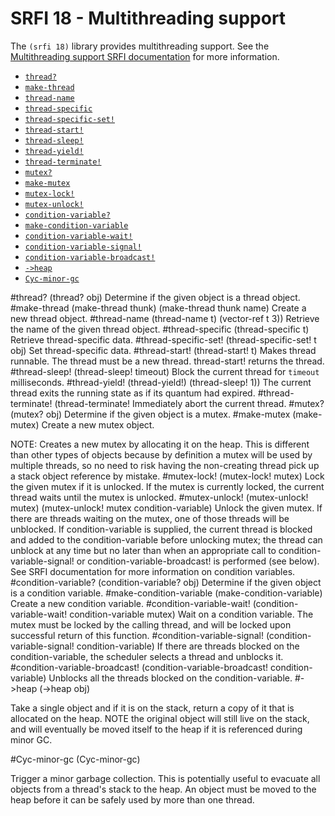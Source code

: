 # SRFI 18 - Multithreading support

The `(srfi 18)` library provides multithreading support. See the [Multithreading support SRFI documentation](http://srfi.schemers.org/srfi-18/srfi-18.html) for more information.

- [`thread?`](#thread)
- [`make-thread`](#make-thread)
- [`thread-name`](#thread-name)
- [`thread-specific`](#thread-specific)
- [`thread-specific-set!`](#thread-specific-set)
- [`thread-start!`](#thread-start)
- [`thread-sleep!`](#thread-sleep)
- [`thread-yield!`](#thread-yield)
- [`thread-terminate!`](#thread-terminate)
- [`mutex?`](#mutex)
- [`make-mutex`](#make-mutex) 
- [`mutex-lock!`](#mutex-lock)
- [`mutex-unlock!`](#mutex-unlock)
- [`condition-variable?`](#condition-variable)
- [`make-condition-variable`](#make-condition-variable)
- [`condition-variable-wait!`](#condition-variable-wait)
- [`condition-variable-signal!`](#condition-variable-signal)
- [`condition-variable-broadcast!`](#condition-variable-broadcast)
- [`->heap`](#-heap)
- [`Cyc-minor-gc`](#Cyc-minor-gc)

#thread?
    (thread? obj) 
Determine if the given object is a thread object.
#make-thread
    (make-thread thunk)
    (make-thread thunk name)
Create a new thread object.
#thread-name
    (thread-name t) (vector-ref t 3))
Retrieve the name of the given thread object.
#thread-specific
    (thread-specific t)
Retrieve thread-specific data.
#thread-specific-set!
    (thread-specific-set! t obj)
Set thread-specific data.
#thread-start!
    (thread-start! t)
Makes thread runnable. The thread must be a new thread. thread-start! returns the thread.
#thread-sleep!
    (thread-sleep! timeout)
Block the current thread for `timeout` milliseconds.
#thread-yield!
    (thread-yield!) (thread-sleep! 1))
The current thread exits the running state as if its quantum had expired.
#thread-terminate!
    (thread-terminate!
Immediately abort the current thread.
#mutex?
    (mutex? obj)
Determine if the given object is a mutex.
#make-mutex 
    (make-mutex)
Create a new mutex object.

NOTE: Creates a new mutex by allocating it on the heap. This is different than other types of objects because by definition a mutex will be used by multiple threads, so no need to risk having the non-creating thread pick up a stack object reference by mistake.
#mutex-lock! 
    (mutex-lock! mutex)
Lock the given mutex if it is unlocked.  If the mutex is currently locked, the current thread waits until the mutex is unlocked.
#mutex-unlock!
    (mutex-unlock! mutex)
    (mutex-unlock! mutex condition-variable)
Unlock the given mutex. If there are threads waiting on the mutex, one of those threads will be unblocked. If condition-variable is supplied, the current thread is blocked and added to the condition-variable before unlocking mutex; the thread can unblock at any time but no later than when an appropriate call to condition-variable-signal! or condition-variable-broadcast! is performed (see below). See SRFI documentation for more information on condition variables.
#condition-variable?
    (condition-variable? obj)
Determine if the given object is a condition variable.
#make-condition-variable
    (make-condition-variable)
Create a new condition variable.
#condition-variable-wait!
    (condition-variable-wait! condition-variable mutex)
Wait on a condition variable. The mutex must be locked by the calling thread, and will be locked upon successful return of this function.
#condition-variable-signal!
    (condition-variable-signal! condition-variable)
If there are threads blocked on the condition-variable, the scheduler selects a thread and unblocks it.
#condition-variable-broadcast!
    (condition-variable-broadcast! condition-variable)
Unblocks all the threads blocked on the condition-variable.
#->heap
    (->heap obj)

Take a single object and if it is on the stack, return a copy of it that is allocated on the heap. NOTE the original object will still live on the stack, and will eventually be moved itself to the heap if it is referenced during minor GC.

#Cyc-minor-gc
    (Cyc-minor-gc)

Trigger a minor garbage collection.  This is potentially useful to evacuate all objects from a thread's stack to the heap. An object must be moved to the heap before it can be safely used by more than one thread.

